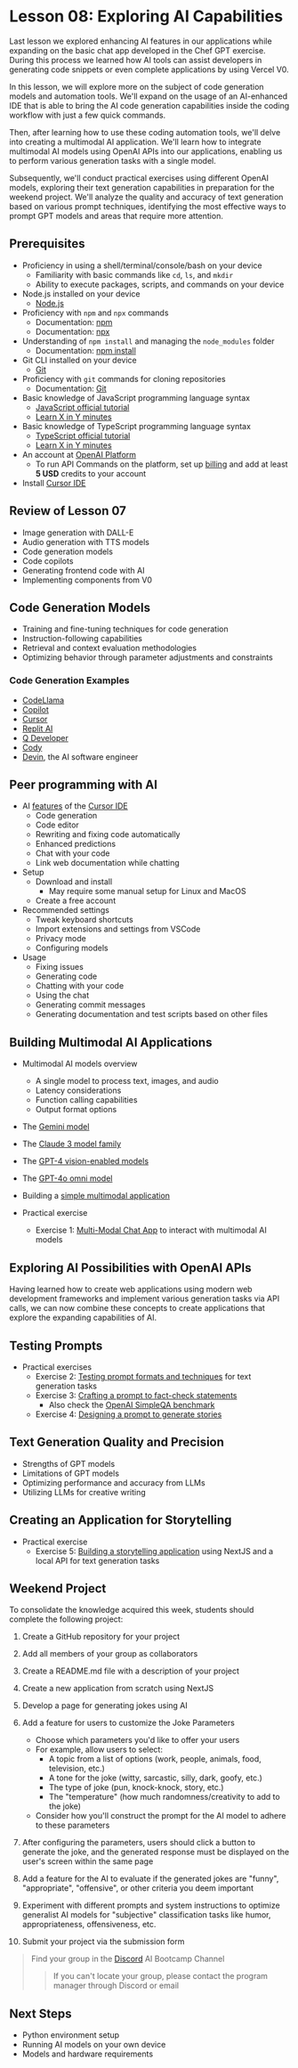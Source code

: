 # Lesson 08: Exploring AI Capabilities

Last lesson we explored enhancing AI features in our applications while expanding on the basic chat app developed in the Chef GPT exercise. During this process we learned how AI tools can assist developers in generating code snippets or even complete applications by using Vercel V0.

In this lesson, we will explore more on the subject of code generation models and automation tools. We'll expand on the usage of an AI-enhanced IDE that is able to bring the AI code generation capabilities inside the coding workflow with just a few quick commands.

Then, after learning how to use these coding automation tools, we'll delve into creating a multimodal AI application. We'll learn how to integrate multimodal AI models using OpenAI APIs into our applications, enabling us to perform various generation tasks with a single model.

Subsequently, we'll conduct practical exercises using different OpenAI models, exploring their text generation capabilities in preparation for the weekend project. We'll analyze the quality and accuracy of text generation based on various prompt techniques, identifying the most effective ways to prompt GPT models and areas that require more attention.

## Prerequisites

- Proficiency in using a shell/terminal/console/bash on your device
  - Familiarity with basic commands like `cd`, `ls`, and `mkdir`
  - Ability to execute packages, scripts, and commands on your device
- Node.js installed on your device
  - [Node.js](https://nodejs.org/en/download/)
- Proficiency with `npm` and `npx` commands
  - Documentation: [npm](https://docs.npmjs.com/)
  - Documentation: [npx](https://www.npmjs.com/package/npx)
- Understanding of `npm install` and managing the `node_modules` folder
  - Documentation: [npm install](https://docs.npmjs.com/cli/v10/commands/npm-install)
- Git CLI installed on your device
  - [Git](https://git-scm.com/downloads)
- Proficiency with `git` commands for cloning repositories
  - Documentation: [Git](https://git-scm.com/doc)
- Basic knowledge of JavaScript programming language syntax
  - [JavaScript official tutorial](https://developer.mozilla.org/en-US/docs/Web/JavaScript/Guide)
  - [Learn X in Y minutes](https://learnxinyminutes.com/docs/javascript/)
- Basic knowledge of TypeScript programming language syntax
  - [TypeScript official tutorial](https://www.typescriptlang.org/docs/)
  - [Learn X in Y minutes](https://learnxinyminutes.com/docs/typescript/)
- An account at [OpenAI Platform](https://platform.openai.com/)
  - To run API Commands on the platform, set up [billing](https://platform.openai.com/account/billing/overview) and add at least **5 USD** credits to your account
- Install [Cursor IDE](https://cursor.com/)

## Review of Lesson 07

- Image generation with DALL-E
- Audio generation with TTS models
- Code generation models
- Code copilots
- Generating frontend code with AI
- Implementing components from V0

## Code Generation Models

- Training and fine-tuning techniques for code generation
- Instruction-following capabilities
- Retrieval and context evaluation methodologies
- Optimizing behavior through parameter adjustments and constraints

### Code Generation Examples

- [CodeLlama](https://ai.meta.com/blog/code-llama-large-language-model-coding/)
- [Copilot](https://copilot.github.com/)
- [Cursor](https://cursor.com/)
- [Replit AI](https://replit.com/ai)
- [Q Developer](https://aws.amazon.com/q/developer/)
- [Cody](https://sourcegraph.com/docs)
- [Devin](https://www.cognition-labs.com/blog), the AI software engineer

## Peer programming with AI

- AI [features](https://www.cursor.com/features) of the [Cursor IDE](https://cursor.com/)
  - Code generation
  - Code editor
  - Rewriting and fixing code automatically
  - Enhanced predictions
  - Chat with your code
  - Link web documentation while chatting
- Setup
  - Download and install
    - May require some manual setup for Linux and MacOS
  - Create a free account
- Recommended settings
  - Tweak keyboard shortcuts
  - Import extensions and settings from VSCode
  - Privacy mode
  - Configuring models
- Usage
  - Fixing issues
  - Generating code
  - Chatting with your code
  - Using the chat
  - Generating commit messages
  - Generating documentation and test scripts based on other files

## Building Multimodal AI Applications

- Multimodal AI models overview
  - A single model to process text, images, and audio
  - Latency considerations
  - Function calling capabilities
  - Output format options
- The [Gemini model](https://cloud.google.com/use-cases/multimodal-ai)
- The [Claude 3 model family](https://www.anthropic.com/news/claude-3-family)
- The [GPT-4 vision-enabled models](https://openai.com/index/chatgpt-can-now-see-hear-and-speak/)
- The [GPT-4o omni model](https://openai.com/index/hello-gpt-4o/)
- Building a [simple multimodal application](https://sdk.vercel.ai/docs/guides/multi-modal-chatbot)

- Practical exercise
  - Exercise 1: [Multi-Modal Chat App](./exercises/00-Multi-Modal-Chat-App.md) to interact with multimodal AI models

## Exploring AI Possibilities with OpenAI APIs

Having learned how to create web applications using modern web development frameworks and implement various generation tasks via API calls, we can now combine these concepts to create applications that explore the expanding capabilities of AI.

## Testing Prompts

- Practical exercises
  - Exercise 2: [Testing prompt formats and techniques](./exercises/01-Testing-Prompts.md) for text generation tasks
  - Exercise 3: [Crafting a prompt to fact-check statements](./exercises/02-Fact-Checking.md)
    - Also check the [OpenAI SimpleQA benchmark](https://openai.com/index/introducing-simpleqa/)
  - Exercise 4: [Designing a prompt to generate stories](./exercises/03-Story-Generation.md)

## Text Generation Quality and Precision

- Strengths of GPT models
- Limitations of GPT models
- Optimizing performance and accuracy from LLMs
- Utilizing LLMs for creative writing

## Creating an Application for Storytelling

- Practical exercise
  - Exercise 5: [Building a storytelling application](./exercises/04-Story-Telling.md) using NextJS and a local API for text generation tasks

## Weekend Project

To consolidate the knowledge acquired this week, students should complete the following project:

1. Create a GitHub repository for your project
2. Add all members of your group as collaborators
3. Create a README.md file with a description of your project
4. Create a new application from scratch using NextJS
5. Develop a page for generating jokes using AI
6. Add a feature for users to customize the Joke Parameters

   - Choose which parameters you'd like to offer your users
   - For example, allow users to select:
     - A topic from a list of options (work, people, animals, food, television, etc.)
     - A tone for the joke (witty, sarcastic, silly, dark, goofy, etc.)
     - The type of joke (pun, knock-knock, story, etc.)
     - The "temperature" (how much randomness/creativity to add to the joke)
   - Consider how you'll construct the prompt for the AI model to adhere to these parameters

7. After configuring the parameters, users should click a button to generate the joke, and the generated response must be displayed on the user's screen within the same page
8. Add a feature for the AI to evaluate if the generated jokes are "funny", "appropriate", "offensive", or other criteria you deem important
9. Experiment with different prompts and system instructions to optimize generalist AI models for "subjective" classification tasks like humor, appropriateness, offensiveness, etc.
10. Submit your project via the submission form

> Find your group in the [Discord](https://discord.gg/encodeclub) AI Bootcamp Channel
>
> > If you can't locate your group, please contact the program manager through Discord or email

## Next Steps

- Python environment setup
- Running AI models on your own device
- Models and hardware requirements
